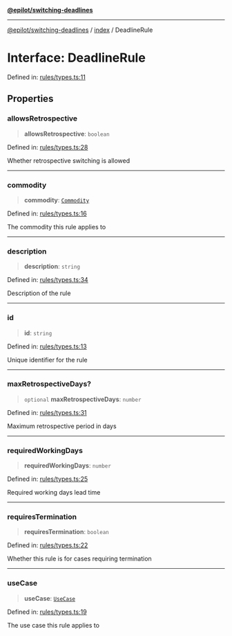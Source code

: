 [**@epilot/switching-deadlines**](../../README.md)

***

[@epilot/switching-deadlines](../../modules.md) / [index](../README.md) / DeadlineRule

# Interface: DeadlineRule

Defined in: [rules/types.ts:11](https://github.com/epilot-dev/switching-deadlines/blob/399b2cc39d63ef20d5c31e06d92ee448511e691c/src/rules/types.ts#L11)

## Properties

### allowsRetrospective

> **allowsRetrospective**: `boolean`

Defined in: [rules/types.ts:28](https://github.com/epilot-dev/switching-deadlines/blob/399b2cc39d63ef20d5c31e06d92ee448511e691c/src/rules/types.ts#L28)

Whether retrospective switching is allowed

***

### commodity

> **commodity**: [`Commodity`](../enumerations/Commodity.md)

Defined in: [rules/types.ts:16](https://github.com/epilot-dev/switching-deadlines/blob/399b2cc39d63ef20d5c31e06d92ee448511e691c/src/rules/types.ts#L16)

The commodity this rule applies to

***

### description

> **description**: `string`

Defined in: [rules/types.ts:34](https://github.com/epilot-dev/switching-deadlines/blob/399b2cc39d63ef20d5c31e06d92ee448511e691c/src/rules/types.ts#L34)

Description of the rule

***

### id

> **id**: `string`

Defined in: [rules/types.ts:13](https://github.com/epilot-dev/switching-deadlines/blob/399b2cc39d63ef20d5c31e06d92ee448511e691c/src/rules/types.ts#L13)

Unique identifier for the rule

***

### maxRetrospectiveDays?

> `optional` **maxRetrospectiveDays**: `number`

Defined in: [rules/types.ts:31](https://github.com/epilot-dev/switching-deadlines/blob/399b2cc39d63ef20d5c31e06d92ee448511e691c/src/rules/types.ts#L31)

Maximum retrospective period in days

***

### requiredWorkingDays

> **requiredWorkingDays**: `number`

Defined in: [rules/types.ts:25](https://github.com/epilot-dev/switching-deadlines/blob/399b2cc39d63ef20d5c31e06d92ee448511e691c/src/rules/types.ts#L25)

Required working days lead time

***

### requiresTermination

> **requiresTermination**: `boolean`

Defined in: [rules/types.ts:22](https://github.com/epilot-dev/switching-deadlines/blob/399b2cc39d63ef20d5c31e06d92ee448511e691c/src/rules/types.ts#L22)

Whether this rule is for cases requiring termination

***

### useCase

> **useCase**: [`UseCase`](../enumerations/UseCase.md)

Defined in: [rules/types.ts:19](https://github.com/epilot-dev/switching-deadlines/blob/399b2cc39d63ef20d5c31e06d92ee448511e691c/src/rules/types.ts#L19)

The use case this rule applies to
